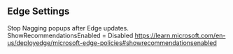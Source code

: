 ## Edge Settings

Stop Nagging popups after Edge updates.  
ShowRecommendationsEnabled = Disabled
https://learn.microsoft.com/en-us/deployedge/microsoft-edge-policies#showrecommendationsenabled
